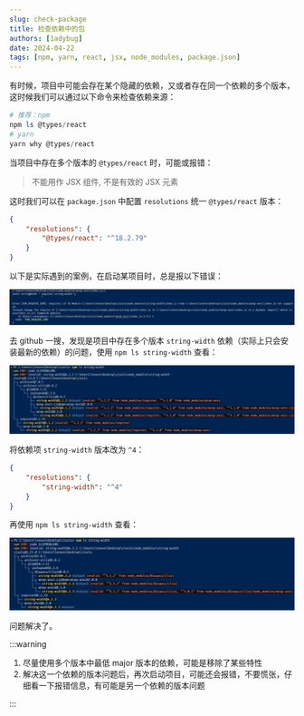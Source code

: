 ```yaml
---
slug: check-package
title: 检查依赖中的包
authors: [1adybug]
date: 2024-04-22
tags: [npm, yarn, react, jsx, node_modules, package.json]
---
```


有时候，项目中可能会存在某个隐藏的依赖，又或者存在同一个依赖的多个版本，这时候我们可以通过以下命令来检查依赖来源：

```powershell
# 推荐：npm
npm ls @types/react
# yarn
yarn why @types/react
```

当项目中存在多个版本的 `@types/react` 时，可能或报错：

> 不能用作 JSX 组件, 不是有效的 JSX 元素

这时我们可以在 `package.json` 中配置 `resolutions` 统一 `@types/react` 版本：

```json
{
    "resolutions": {
        "@types/react": "^18.2.79"
    }
}
```

以下是实际遇到的案例，在启动某项目时，总是报以下错误：

![错误](images/01.png)

去 github 一搜，发现是项目中存在多个版本 `string-width` 依赖（实际上只会安装最新的依赖）的问题，使用 `npm ls string-width` 查看：

![之前](images/02.png)

将依赖项 `string-width` 版本改为 `^4`：

```json
{
    "resolutions": {
        "string-width": "^4"
    }
}
```

再使用 `npm ls string-width` 查看：

![之前](images/03.png)

问题解决了。

:::warning

1. 尽量使用多个版本中最低 major 版本的依赖，可能是移除了某些特性
2. 解决这一个依赖的版本问题后，再次启动项目，可能还会报错，不要慌张，仔细看一下报错信息，有可能是另一个依赖的版本问题

:::
